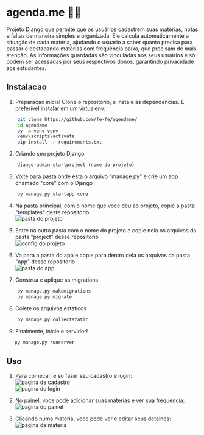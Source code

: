 # agenda.me 📝💕

Projeto Django que permite que os usuários cadastrem suas matérias, notas e faltas de maneira simples e organizada. Ele calcula automaticamente a situação de cada matéria, ajudando o usuário a saber quanto precisa para passar e destacando matérias com frequência baixa, que precisam de mais atenção.
As informações guardadas são vinculadas aos seus usuários e só podem ser acessadas por seus respectivos donos, garantindo privacidade aos estudantes.

## Instalacao


1. Preparacao inicial
  Clone o repositorio, e instale as dependencias. E preferivel instalar em um virtualenv:
```sh
    git clone https://github.com/fe-fe/agendame/
    cd agendame
    py -m venv venv
    venv\scripts\activate
    pip install -r requirements.txt
```

2. Criando seu projeto Django
```sh
    django-admin startproject (nome do projeto)
```

3. Volte para pasta onde esta o arquivo "manage.py" e crie um app chamado "core" com o Django
```sh
    py manage.py startapp core
```

4. Na pasta principal, com o nome que voce deu ao projeto, copie a pasta "templates" deste repositorio
<br><img href="README/project1.png" alt="pasta do projeto">

5. Entre na outra pasta com o nome do projeto e copie nela os arquivos da pasta "project" desse repositorio
<br><img href="README/project2.png" alt="config do projeto">
 
6. Va para a pasta do app e copie para dentro dela os arquivos da pasta "app" desse repositorio
<br><img href="README/app.png" alt="pasta do app">

7. Construa e aplique as migrations
```sh
    py manage.py makemigrations
    py manage.py migrate
```

8. Colete os arquivos estaticos
```sh
    py manage.py collectstatic
```

9. Finalmente, inicie o servidor!
 ```sh
    py manage.py runserver
```

## Uso

1. Para comecar, e so fazer seu cadastro e login:
<br><img href="README/cadastro.png" alt="pagina de cadastro">
<br><img href="README/login.png" alt="pagina de login">

2. No painel, voce pode adicionar suas materias e ver sua frequencia:
<br><img href="README/painel.png" alt="pagina do painel">

3. Clicando numa materia, voce pode ver e editar seus detalhes:
<br><img href="README/detalhemateria.png" alt="pagina da materia">


